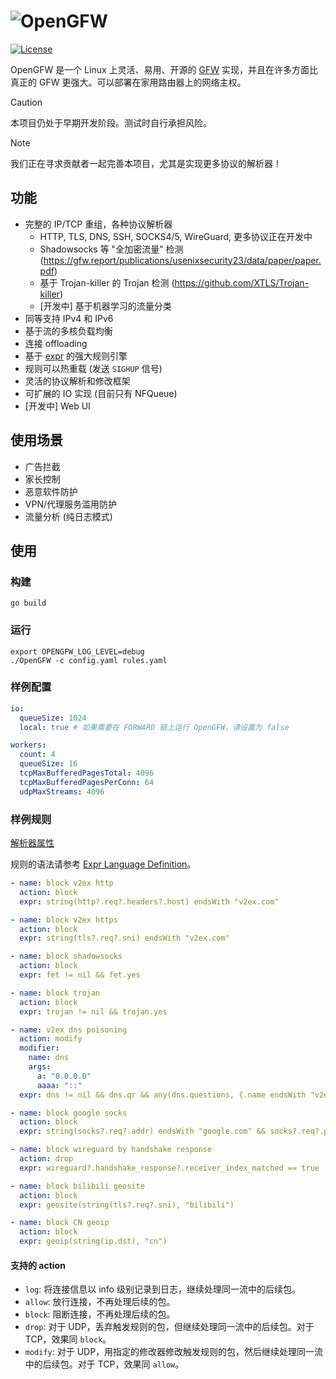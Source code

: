 # ![OpenGFW](docs/logo.png)

[![License][1]][2]

[1]: https://img.shields.io/badge/License-MPL_2.0-brightgreen.svg
[2]: LICENSE

OpenGFW 是一个 Linux 上灵活、易用、开源的 [GFW](https://zh.wikipedia.org/wiki/%E9%98%B2%E7%81%AB%E9%95%BF%E5%9F%8E)
实现，并且在许多方面比真正的 GFW 更强大。可以部署在家用路由器上的网络主权。

> [!CAUTION]
> 本项目仍处于早期开发阶段。测试时自行承担风险。

> [!NOTE]
> 我们正在寻求贡献者一起完善本项目，尤其是实现更多协议的解析器！

## 功能

- 完整的 IP/TCP 重组，各种协议解析器
  - HTTP, TLS, DNS, SSH, SOCKS4/5, WireGuard, 更多协议正在开发中
  - Shadowsocks 等 "全加密流量" 检测 (https://gfw.report/publications/usenixsecurity23/data/paper/paper.pdf)
  - 基于 Trojan-killer 的 Trojan 检测 (https://github.com/XTLS/Trojan-killer)
  - [开发中] 基于机器学习的流量分类
- 同等支持 IPv4 和 IPv6
- 基于流的多核负载均衡
- 连接 offloading
- 基于 [expr](https://github.com/expr-lang/expr) 的强大规则引擎
- 规则可以热重载 (发送 `SIGHUP` 信号)
- 灵活的协议解析和修改框架
- 可扩展的 IO 实现 (目前只有 NFQueue)
- [开发中] Web UI

## 使用场景

- 广告拦截
- 家长控制
- 恶意软件防护
- VPN/代理服务滥用防护
- 流量分析 (纯日志模式)

## 使用

### 构建

```shell
go build
```

### 运行

```shell
export OPENGFW_LOG_LEVEL=debug
./OpenGFW -c config.yaml rules.yaml
```

### 样例配置

```yaml
io:
  queueSize: 1024
  local: true # 如果需要在 FORWARD 链上运行 OpenGFW，请设置为 false

workers:
  count: 4
  queueSize: 16
  tcpMaxBufferedPagesTotal: 4096
  tcpMaxBufferedPagesPerConn: 64
  udpMaxStreams: 4096
```

### 样例规则

[解析器属性](docs/Analyzers.md)

规则的语法请参考 [Expr Language Definition](https://expr-lang.org/docs/language-definition)。

```yaml
- name: block v2ex http
  action: block
  expr: string(http?.req?.headers?.host) endsWith "v2ex.com"

- name: block v2ex https
  action: block
  expr: string(tls?.req?.sni) endsWith "v2ex.com"

- name: block shadowsocks
  action: block
  expr: fet != nil && fet.yes

- name: block trojan
  action: block
  expr: trojan != nil && trojan.yes

- name: v2ex dns poisoning
  action: modify
  modifier:
    name: dns
    args:
      a: "0.0.0.0"
      aaaa: "::"
  expr: dns != nil && dns.qr && any(dns.questions, {.name endsWith "v2ex.com"})

- name: block google socks
  action: block
  expr: string(socks?.req?.addr) endsWith "google.com" && socks?.req?.port == 80

- name: block wireguard by handshake response
  action: drop
  expr: wireguard?.handshake_response?.receiver_index_matched == true

- name: block bilibili geosite
  action: block
  expr: geosite(string(tls?.req?.sni), "bilibili")

- name: block CN geoip
  action: block
  expr: geoip(string(ip.dst), "cn")
```

#### 支持的 action

- `log`: 将连接信息以 info 级别记录到日志，继续处理同一流中的后续包。
- `allow`: 放行连接，不再处理后续的包。
- `block`: 阻断连接，不再处理后续的包。
- `drop`: 对于 UDP，丢弃触发规则的包，但继续处理同一流中的后续包。对于 TCP，效果同 `block`。
- `modify`: 对于 UDP，用指定的修改器修改触发规则的包，然后继续处理同一流中的后续包。对于 TCP，效果同 `allow`。
